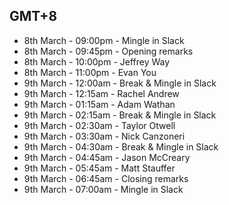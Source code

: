 ## GMT+8

- 8th March - 09:00pm - Mingle in Slack
- 8th March - 09:45pm - Opening remarks
- 8th March - 10:00pm - Jeffrey Way
- 8th March - 11:00pm - Evan You
- 9th March - 12:00am - Break & Mingle in Slack
- 9th March - 12:15am - Rachel Andrew
- 9th March - 01:15am - Adam Wathan
- 9th March - 02:15am - Break & Mingle in Slack
- 9th March - 02:30am - Taylor Otwell
- 9th March - 03:30am - Nick Canzoneri
- 9th March - 04:30am - Break & Mingle in Slack
- 9th March - 04:45am - Jason McCreary
- 9th March - 05:45am - Matt Stauffer
- 9th March - 06:45am - Closing remarks
- 9th March - 07:00am - Mingle in Slack

